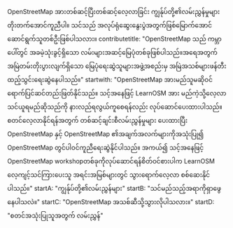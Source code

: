 OpenStreetMap အားတစ်ဆင့်ပြီးတစ်ဆင့်လေ့လာခြင်း
ကျွန်ုပ်တို့၏လမ်းညွှန်မှုများတိုးတက်အောင်ကူညီပါ။
သင်သည် အလုပ်ရုံဆွေးနွေးပွဲအတွက်ဖြစ်မြောက်အောင်ဆောင်ရွက်သူတစ်ဦးဖြစ်ပါသလား။
contributetitle: "OpenStreetMap သည် ကမ္ဘာပေါ်တွင် အခမဲ့သုံးခွင့်ရှိသော လမ်းများအဆင့်မြေပုံတစ်ခုဖြစ်ပါသည်။အရေအတွက်အမြဲတမ်းတိုးပွားလျက်ရှိသော မြေပုံရေးဆွဲသူများအဖွဲ့အစည်းမှ အမြဲအသစ်များဖန်တီးထည့်သွင်းရေးဆွဲနေပါသည်။"
startwith: "OpenStreetMap အားမည်သူမဆိုဝင်ရောက်ပြင်ဆင်တည်းဖြတ်နိုင်သည်။ သင့်အနေဖြင့် LearnOSM အား မည်ကဲ့သို့လေ့လာသင်ယူရမည်ဆိုသည်ကို နားလည်ရလွယ်ကူစေရန်လည်း လုပ်ဆောင်ပေးထားပါသည်။ စတင်လေ့လာနိုင်ရန်အတွက် တစ်ဆင့်ချင်းစီလမ်းညွှန်မှုများ ပေးထားပြီး OpenStreetMap နှင့် OpenStreetMap ၏အချက်အလက်များကိုအသုံးပြု၍ OpenStreetMap တွင်ပါဝင်ကူညီရေးဆွဲနိုင်ပါသည်။ အကယ်၍ သင့်အနေဖြင့် OpenStreetMap workshopတစ်ခုကိုလုပ်ဆောင်ရန်စိတ်ဝင်စားပါက LearnOSM လေ့ကျင့်သင်ကြားပေးသူ အရင်းအမြစ်များတွင် သွားရောက်လေ့လာ စစ်ဆေးနိုင်ပါသည်။"
startA: "ကျွန်ုပ်တို့၏လမ်းညွှန်များ"
startB: "သင်မည်သည့်အရာကိုရှာဖွေနေပါသလဲ။"
startC: "OpenStreetMap အသစ်ဆီသို့သွားလိုပါသလား။"
startD: "စတင်အသုံးပြုသူအတွက် လမ်းညွှန်"
